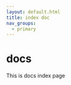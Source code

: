 ```yaml
---
layout: default.html
title: index doc
nav_groups:
  - primary
---
```


# docs

This is docs index page
